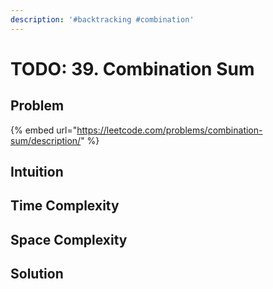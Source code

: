 ```yaml
---
description: '#backtracking #combination'
---
```


# TODO: 39. Combination Sum

## Problem

{% embed url="https://leetcode.com/problems/combination-sum/description/" %}

## Intuition



## Time Complexity



## Space Complexity



## Solution
